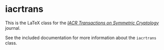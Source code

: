 # iacrtrans

This is the LaTeX class for the [*IACR Transactions on Symmetric
Cryptology*](http://tosc.iacr.org) journal.

See the included documentation for more information about the `iacrtrans` class.
